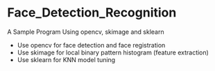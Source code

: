 # Face_Detection_Recognition
A Sample Program Using opencv, skimage and sklearn
+ Use opencv for face detection and face registration
+ Use skimage for local binary pattern histogram (feature extraction)
+ Use sklearn for KNN model tuning

